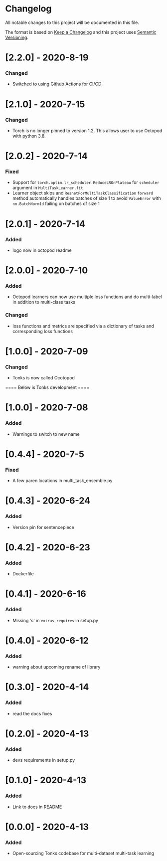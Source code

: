# Changelog
All notable changes to this project will be documented in this file.

The format is based on [Keep a Changelog](http://keepachangelog.com/en/1.0.0/) and this project uses [Semantic Versioning](http://semver.org/).

# [2.2.0] - 2020-8-19
### Changed
 - Switched to using Github Actions for CI/CD

# [2.1.0] - 2020-7-15
### Changed
 - Torch is no longer pinned to version 1.2. This allows user to use Octopod with python 3.8.

# [2.0.2] - 2020-7-14
### Fixed
 - Support for `torch.optim.lr_scheduler.ReduceLROnPlateau` for `scheduler` argument in `MultiTaskLearner.fit`
 - Learner object skips and `ResnetForMultiTaskClassification` `forward` method automatically handles batches of size 1 to avoid `ValueError` with `nn.BatchNorm1d` failing on batches of size 1

# [2.0.1] - 2020-7-14
### Added
 - logo now in octopod readme

# [2.0.0] - 2020-7-10
### Added
 - Octopod learners can now use multiple loss functions and do multi-label in addition to multi-class tasks
### Changed
 - loss functions and metrics are specified via a dictionary of tasks and corresponding loss functions

# [1.0.0] - 2020-7-09
### Changed
 - Tonks is now called Ocotopod

==== Below is Tonks development ====

# [1.0.0] - 2020-7-08
### Added
 - Warnings to switch to new name

# [0.4.4] - 2020-7-5
### Fixed
 - A few paren locations in multi_task_ensemble.py

# [0.4.3] - 2020-6-24
### Added
 - Version pin for sentencepiece

# [0.4.2] - 2020-6-23
### Added
 - Dockerfile

# [0.4.1] - 2020-6-16
### Added
 - Missing 's' in `extras_requires` in setup.py

# [0.4.0] - 2020-6-12
### Added
 - warning about upcoming rename of library

# [0.3.0] - 2020-4-14
### Added
 - read the docs fixes

# [0.2.0] - 2020-4-13
### Added
 - devs requirements in setup.py

# [0.1.0] - 2020-4-13
### Added
 - Link to docs in README

# [0.0.0] - 2020-4-13
### Added
 - Open-sourcing Tonks codebase for multi-dataset multi-task learning
